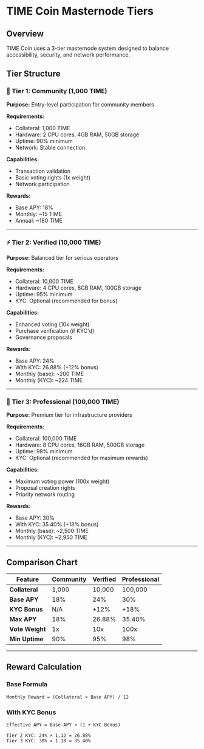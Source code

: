 # TIME Coin Masternode Tiers

## Overview

TIME Coin uses a 3-tier masternode system designed to balance accessibility, security, and network performance.

## Tier Structure

### 🌱 Tier 1: Community (1,000 TIME)

**Purpose:** Entry-level participation for community members

**Requirements:**
- Collateral: 1,000 TIME
- Hardware: 2 CPU cores, 4GB RAM, 50GB storage
- Uptime: 90% minimum
- Network: Stable connection

**Capabilities:**
- Transaction validation
- Basic voting rights (1x weight)
- Network participation

**Rewards:**
- Base APY: 18%
- Monthly: ~15 TIME
- Annual: ~180 TIME

---

### ⚡ Tier 2: Verified (10,000 TIME)

**Purpose:** Balanced tier for serious operators

**Requirements:**
- Collateral: 10,000 TIME
- Hardware: 4 CPU cores, 8GB RAM, 100GB storage
- Uptime: 95% minimum
- KYC: Optional (recommended for bonus)

**Capabilities:**
- Enhanced voting (10x weight)
- Purchase verification (if KYC'd)
- Governance proposals

**Rewards:**
- Base APY: 24%
- With KYC: 26.88% (+12% bonus)
- Monthly (base): ~200 TIME
- Monthly (KYC): ~224 TIME

---

### 🚀 Tier 3: Professional (100,000 TIME)

**Purpose:** Premium tier for infrastructure providers

**Requirements:**
- Collateral: 100,000 TIME
- Hardware: 8 CPU cores, 16GB RAM, 500GB storage
- Uptime: 98% minimum
- KYC: Optional (recommended for maximum rewards)

**Capabilities:**
- Maximum voting power (100x weight)
- Proposal creation rights
- Priority network routing

**Rewards:**
- Base APY: 30%
- With KYC: 35.40% (+18% bonus)
- Monthly (base): ~2,500 TIME
- Monthly (KYC): ~2,950 TIME

---

## Comparison Chart

| Feature | Community | Verified | Professional |
|---------|-----------|----------|--------------|
| **Collateral** | 1,000 | 10,000 | 100,000 |
| **Base APY** | 18% | 24% | 30% |
| **KYC Bonus** | N/A | +12% | +18% |
| **Max APY** | 18% | 26.88% | 35.40% |
| **Vote Weight** | 1x | 10x | 100x |
| **Min Uptime** | 90% | 95% | 98% |

---

## Reward Calculation

### Base Formula

```
Monthly Reward = (Collateral × Base APY) / 12
```

### With KYC Bonus

```
Effective APY = Base APY × (1 + KYC Bonus)

Tier 2 KYC: 24% × 1.12 = 26.88%
Tier 3 KYC: 30% × 1.18 = 35.40%
```

